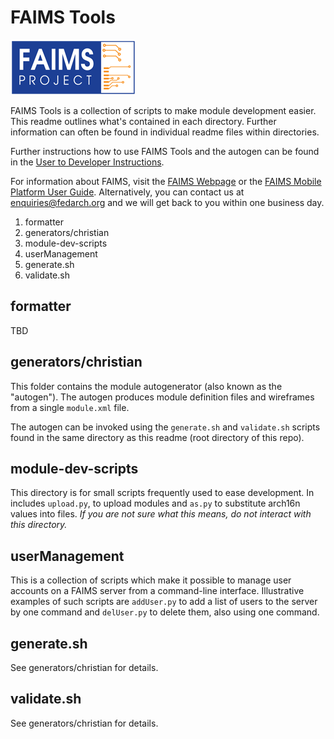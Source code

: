 # FAIMS Tools 
![alt text](https://github.com/FAIMS/faimsWebsite/blob/master/images/FAIMS-Med-BO.png "FAIMS Logo")

FAIMS Tools is a collection of scripts to make module development easier. This readme outlines what's contained in each directory. Further information can often be found in individual readme files within directories. 

Further instructions how to use FAIMS Tools and the autogen can be found in the [User to Developer Instructions](https://github.com/FAIMS/UserToDev/blob/master/UserToDev.pdf). 

For information about FAIMS, visit the [FAIMS Webpage](https://www.fedarch.org/) or the [FAIMS Mobile Platform User Guide](https://faimsproject.atlassian.net/wiki/spaces/MobileUser/pages/4784159/Introduction).
Alternatively, you can contact us at enquiries@fedarch.org and we will get back to you within one business day.

1. formatter	
2. generators/christian	
3. module-dev-scripts	
4. userManagement
5. generate.sh	
6. validate.sh


## formatter 
TBD


## generators/christian

This folder contains the module autogenerator (also known as the "autogen"). The autogen produces
module definition files and wireframes from a single `module.xml` file.

The autogen can be invoked using the `generate.sh` and `validate.sh` scripts
found in the same directory as this readme (root directory of this repo).

## module-dev-scripts

This directory is for small scripts frequently used to ease development. In
includes `upload.py`, to upload modules and `as.py` to substitute arch16n values
into files. *If you are not sure what this means, do not interact with this directory.*

## userManagement

This is a collection of scripts which make it possible to manage user accounts
on a FAIMS server from a command-line interface. Illustrative examples of such
scripts are `addUser.py` to add a list of users to the server by one command and `delUser.py` to delete them, also using one command.

## generate.sh	
See generators/christian for details.

## validate.sh
See generators/christian for details.
